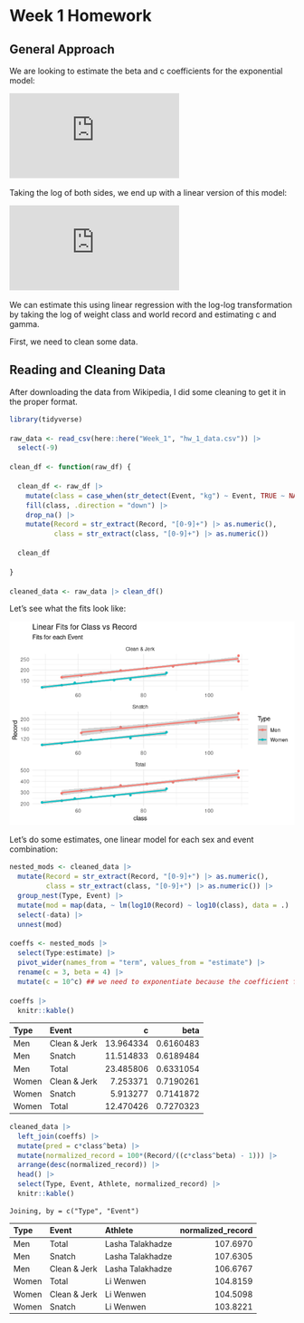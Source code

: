 Week 1 Homework
================

## General Approach

We are looking to estimate the beta and c coefficients for the
exponential model:

![{M}\_{WorldRecord} = c{M}\_{WeightClass}^{\gamma}](https://latex.codecogs.com/svg.latex?%7BM%7D_%7BWorldRecord%7D%20%3D%20c%7BM%7D_%7BWeightClass%7D%5E%7B%5Cgamma%7D "{M}_{WorldRecord} = c{M}_{WeightClass}^{\gamma}")

Taking the log of both sides, we end up with a linear version of this
model:

![log({M}\_{WorldRecord}) = log(c) + {\gamma}log({M}\_{WeightClass})](https://latex.codecogs.com/svg.latex?log%28%7BM%7D_%7BWorldRecord%7D%29%20%3D%20log%28c%29%20%2B%20%7B%5Cgamma%7Dlog%28%7BM%7D_%7BWeightClass%7D%29 "log({M}_{WorldRecord}) = log(c) + {\gamma}log({M}_{WeightClass})")

We can estimate this using linear regression with the log-log
transformation by taking the log of weight class and world record and
estimating c and gamma.

First, we need to clean some data.

## Reading and Cleaning Data

After downloading the data from Wikipedia, I did some cleaning to get it
in the proper format.

``` r
library(tidyverse)

raw_data <- read_csv(here::here("Week_1", "hw_1_data.csv")) |>
  select(-9)

clean_df <- function(raw_df) {

  clean_df <- raw_df |>
    mutate(class = case_when(str_detect(Event, "kg") ~ Event, TRUE ~ NA_character_)) |>
    fill(class, .direction = "down") |>
    drop_na() |>
    mutate(Record = str_extract(Record, "[0-9]+") |> as.numeric(),
           class = str_extract(class, "[0-9]+") |> as.numeric())

  clean_df

}

cleaned_data <- raw_data |> clean_df()
```

Let’s see what the fits look like:

![](hw_1_files/figure-gfm/unnamed-chunk-2-1.png)

Let’s do some estimates, one linear model for each sex and event
combination:

``` r
nested_mods <- cleaned_data |>
  mutate(Record = str_extract(Record, "[0-9]+") |> as.numeric(),
         class = str_extract(class, "[0-9]+") |> as.numeric()) |>
  group_nest(Type, Event) |>
  mutate(mod = map(data, ~ lm(log10(Record) ~ log10(class), data = .) |> broom::tidy())) |>
  select(-data) |>
  unnest(mod)

coeffs <- nested_mods |>
  select(Type:estimate) |>
  pivot_wider(names_from = "term", values_from = "estimate") |>
  rename(c = 3, beta = 4) |>
  mutate(c = 10^c) ## we need to exponentiate because the coefficient from the model is on the log scale

coeffs |>
  knitr::kable()
```

| Type  | Event        |         c |      beta |
|:------|:-------------|----------:|----------:|
| Men   | Clean & Jerk | 13.964334 | 0.6160483 |
| Men   | Snatch       | 11.514833 | 0.6189484 |
| Men   | Total        | 23.485806 | 0.6331054 |
| Women | Clean & Jerk |  7.253371 | 0.7190261 |
| Women | Snatch       |  5.913277 | 0.7141872 |
| Women | Total        | 12.470426 | 0.7270323 |

``` r
cleaned_data |>
  left_join(coeffs) |>
  mutate(pred = c*class^beta) |>
  mutate(normalized_record = 100*(Record/((c*class^beta) - 1))) |>
  arrange(desc(normalized_record)) |>
  head() |>
  select(Type, Event, Athlete, normalized_record) |> 
  knitr::kable()
```

    Joining, by = c("Type", "Event")

| Type  | Event        | Athlete          | normalized_record |
|:------|:-------------|:-----------------|------------------:|
| Men   | Total        | Lasha Talakhadze |          107.6970 |
| Men   | Snatch       | Lasha Talakhadze |          107.6305 |
| Men   | Clean & Jerk | Lasha Talakhadze |          106.6767 |
| Women | Total        | Li Wenwen        |          104.8159 |
| Women | Clean & Jerk | Li Wenwen        |          104.5098 |
| Women | Snatch       | Li Wenwen        |          103.8221 |
